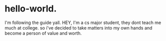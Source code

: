 # hello-world.
I'm following the guide yall.
HEY, I'm a cs major student, they dont teach me much at college. so i've decided to take matters into my own hands and become a person of value and worth.

